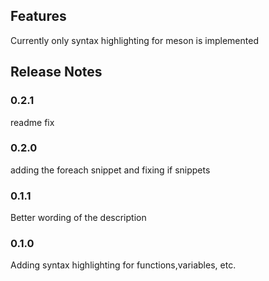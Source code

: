 ## Features

Currently only syntax highlighting for meson is implemented 

## Release Notes

### 0.2.1

readme fix

### 0.2.0

adding the foreach snippet and fixing if snippets


### 0.1.1

Better wording of the description

### 0.1.0

Adding syntax highlighting for functions,variables, etc.
